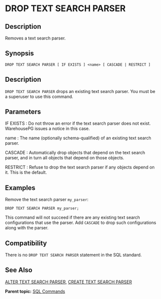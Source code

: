 # DROP TEXT SEARCH PARSER 

## <a id="Description"></a>Description 

Removes a text search parser.

## <a id="Synopsis"></a>Synopsis 

``` {#sql_command_synopsis}
DROP TEXT SEARCH PARSER [ IF EXISTS ] <name> [ CASCADE | RESTRICT ]
```

## <a id="section3"></a>Description 

`DROP TEXT SEARCH PARSER` drops an existing text search parser. You must be a superuser to use this command.

## <a id="section4"></a>Parameters 

IF EXISTS
:   Do not throw an error if the text search parser does not exist. WarehousePG issues a notice in this case.

name
:   The name \(optionally schema-qualified\) of an existing text search parser.

CASCADE
:   Automatically drop objects that depend on the text search parser, and in turn all objects that depend on those objects.

RESTRICT
:   Refuse to drop the text search parser if any objects depend on it. This is the default.

## <a id="Examples"></a>Examples 

Remove the text search parser `my_parser`:

```
DROP TEXT SEARCH PARSER my_parser;
```

This command will not succeed if there are any existing text search configurations that use the parser. Add `CASCADE` to drop such configurations along with the parser.

## <a id="section7"></a>Compatibility 

There is no `DROP TEXT SEARCH PARSER` statement in the SQL standard.

## <a id="section8"></a>See Also 

[ALTER TEXT SEARCH PARSER](ALTER_TEXT_SEARCH_PARSER.html), [CREATE TEXT SEARCH PARSER](CREATE_TEXT_SEARCH_PARSER.html)

**Parent topic:** [SQL Commands](../sql_commands/sql_ref.html)

